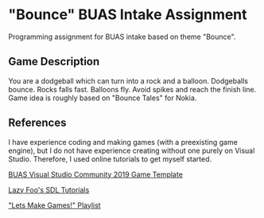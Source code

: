 # "Bounce" BUAS Intake Assignment
Programming assignment for BUAS intake based on theme "Bounce".

## Game Description

You are a dodgeball which can turn into a rock and a balloon. Dodgeballs bounce. Rocks falls fast. Balloons fly. Avoid spikes and reach the finish line. Game idea is roughly based on "Bounce Tales" for Nokia.

## References

I have experience coding and making games (with a preexisting game engine), but I do not have experience creating without one purely on Visual Studio. Therefore, I used online tutorials to get myself started.

[BUAS Visual Studio Community 2019 Game Template](https://www.3dgep.com/cppfast-track-1-getting-started)

[Lazy Foo's SDL Tutorials](http://lazyfoo.net/SDL_tutorials/)

["Lets Make Games!" Playlist](https://www.youtube.com/playlist?list=PLhfAbcv9cehhkG7ZQK0nfIGJC_C-wSLrx)

